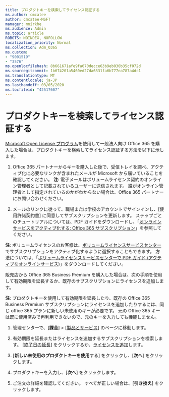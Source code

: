 ```yaml
---
title: プロダクトキーを検索してライセンス認証する
ms.author: cmcatee
author: cmcatee-MSFT
manager: mnirkhe
ms.audience: Admin
ms.topic: article
ROBOTS: NOINDEX, NOFOLLOW
localization_priority: Normal
ms.collection: Adm_O365
ms.custom:
- "9001519"
- "3576"
ms.openlocfilehash: 8b661671afe9fa670decce63b9eb030b35cf072d
ms.sourcegitcommit: 1b674201a5460ed27da6331fa6b777ea787a4dc1
ms.translationtype: MT
ms.contentlocale: ja-JP
ms.lasthandoff: 03/05/2020
ms.locfileid: "42517607"
---
```

# <a name="find-and-activate-my-product-key"></a>プロダクトキーを検索してライセンス認証する

[Microsoft Open License プログラム](https://go.microsoft.com/fwlink/p/?LinkID=613298)を使用して一般法人向け Office 365 を購入した場合は、プロダクトキーを検索してライセンス認証する方法を以下に示します。

1. Office 365 パートナーからキーを購入した後で、受信トレイを調べ、アクティブ化に必要なリンクが含まれたメールが Microsoft から届いていることを確認してください。  **注**: 電子メールはボリュームライセンス契約のオンライン管理者として記載されているユーザーに送信されます。  誰がオンライン管理者として指定されているのかがわからない場合は、Office 365 パートナーにお問い合わせください。

2. メールのリンクに従って、職場または学校のアカウントでサインインし、[使用許諾契約書] に同意してサブスクリプションを更新します。  ステップごとのチュートリアルについては、PDF ガイドをダウンロードし、「[オンラインサービスをアクティブ化する: Office 365 サブスクリプション](https://go.microsoft.com/fwlink/p/?LinkId=618100)」を参照してください。 

**注**: ボリュームライセンスのお客様は、[ボリュームライセンスサービスセンター](https://go.microsoft.com/fwlink/p/?LinkID=282016)でサブスクリプションをアクティブ化するように選択することもできます。  方法については、「[ボリュームライセンスサービスセンターで PDF ガイド (アクティブなオンラインサービス](https://go.microsoft.com/fwlink/p/?LinkId=618096))」をダウンロードしてください。

販売店から Office 365 Business Premium を購入した場合は、次の手順を使用して有効期限を延長するか、既存のサブスクリプションにライセンスを追加します。

**注**: プロダクトキーを使用して有効期限を延長したり、既存の Office 365 Business Premium サブスクリプションにライセンスを追加したりするには、同じ office 365 プランに新しい未使用のキーが必要です。  元の Office 365 キーは既に使用済みで再利用できないので、元のキーを入力しても機能しません。

1. 管理センターで、[**課金**] > [[製品とサービス](https://go.microsoft.com/fwlink/p/?linkid=842054)] のページに移動します。

2. 有効期限を延長またはライセンスを追加するサブスクリプションを検索します。  [[終了日の延長](https://go.microsoft.com/fwlink/p/?linkid=842054)] をクリックするか、[ライセンスを追加](https://go.microsoft.com/fwlink/p/?linkid=842054)します。

3. [**新しい未使用のプロダクトキーを使用**する] をクリックし、[**次へ**] をクリックします。

4. プロダクトキーを入力し、[**次へ**] をクリックします。

5. ご注文の詳細を確認してください。  すべてが正しい場合は、[**引き換え**] をクリックします。